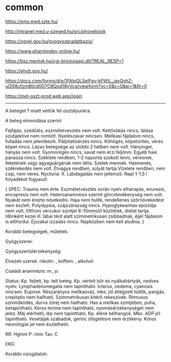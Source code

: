 # common

https://ems.med.szte.hu/

http://intranet.med.u-szeged.hu/src/phonebook

https://ogyei.gov.hu/gyogyszeradatbazis/

https://www.pharmindex-online.hu/

https://bsz.mentok.hu/cgi-bin/evisapi.dll/?REAL_RESP=1

https://ehvb.gov.hu/

https://docs.com/forms/d/e/1FAIpQLSelFgy-kFWtL_iayQyhZ-uIZ68ufzm8tlcd0D7O8Qod18yVcg/viewform?vc=0&c=0&w=1&flr=0

https://met-oszt-prod.web.app/login

- - -

A beteget ? miatt vettük fel osztályunkra.

A beteg elmondása szerint

Fejfájás, szédülés, eszméletvesztés nem volt. Kettőslátás nincs, látása szubjektíve nem romlott. Nyelészavar nincsen. Mellkasi fájdalom nincs, fulladás nem jelentkezik. Palpitatioérzés nincs. Köhögés, köpetürítés, véres köpet nincs. Lázas betegsége az utóbbi 2 hétben nem volt. Hányinger, hányás nem volt. Gyomorégés nincs, savat nem érzi feljönni. Egyéb hasi panasza nincs. Széklete rendben, 1-2 naponta szokott lenni, véresnek, feketének vagy agyagsárgának nem látta. Szelek mennek. Hasmenés, székrekedés nem volt. Étvágya rendben, súlyát tartja.Vizelete rendben, nem csíp, nem véres. Nycturia: X. Lábdagadás nem jellemző. Napi 1-1,5 l folyadékot fogyaszt. 

{ SPEC: Trauma nem érte. Eszméletvesztés során nyelv elharapás, enuresis, encopresis nem volt. Heteroanamnesis szerint görcstevékenység nem volt. Nyakát nem érezte növekedni. Haja nem hullik, rendellenes szőrnövekedést nem észlelt. Polydypsia, szájszárazság nincs. Hypoglykeamias epizódja nem volt.  Otthoni vércukor szintjei 6-10mmol/l közöttiek, diétát tartja. Időnként kezei ill. lábai térd alatt szimmetrikusan zsibbadnak, éjjel fájdalom is előfordul. Éjszakai izzadás nincs. Napközben nem kell aludnia. }

Korábbi betegségek, műtétek:

Gyógyszerei:

Gyógyszertúlérzékenység:

Élvezeti szerek: nikotin: , koffein: , alkohol:

Családi anamnézis: m:, p:

Status: Kp. fejlett, kp. telt beteg. Kp. vértelt bőr és nyálkahártyák, nedves nyelv. Lymphadenomegalia nem tapintható. Icterus, oedema, cyanosis nincsen. Eupnoe. Részarányos mellkasváz, mko. jól átlégzett tüdők, pangás, crepitatio nem hallható. Szimmetrikusan kitérő rekeszívek. Ritmusos szívműködés, durva zörej nem hallható. Has a mellkas szintjében, puha, betapintható. Kóros terime nem tapintható, nyomásérzékenységet nem jelez. Máj elérhető, lép nem tapintható. Kp. élénk bélhangok. Mko. ADP jól tapintható. Vesetájak szabadok, gerinc ütögetésre nem érzékeny. Kóros neurológiai jel nem észlelhető.

RR: Hgmm P: /min Tax: C 

EKG:

Korábbi vizsgálatok:
